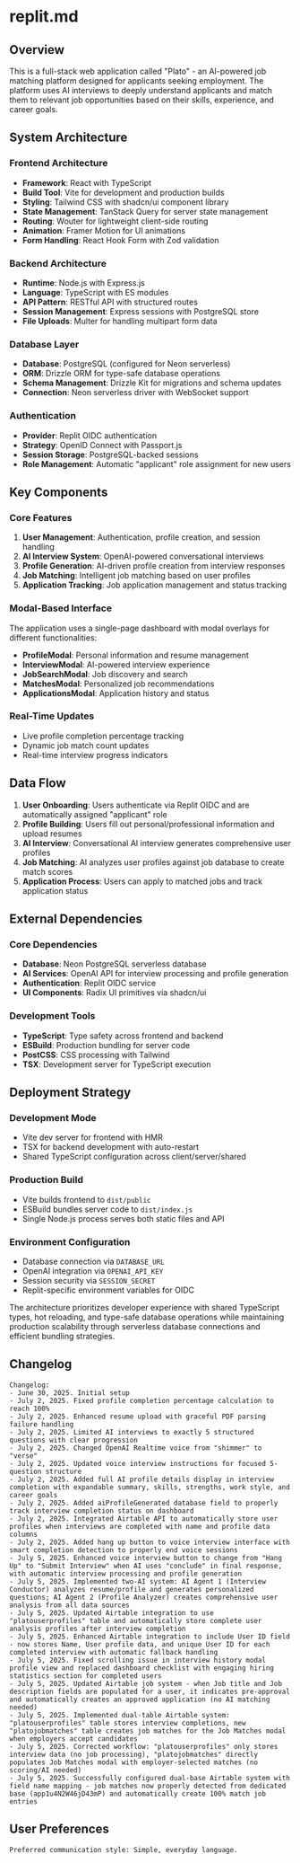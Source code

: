 # replit.md

## Overview

This is a full-stack web application called "Plato" - an AI-powered job matching platform designed for applicants seeking employment. The platform uses AI interviews to deeply understand applicants and match them to relevant job opportunities based on their skills, experience, and career goals.

## System Architecture

### Frontend Architecture
- **Framework**: React with TypeScript
- **Build Tool**: Vite for development and production builds
- **Styling**: Tailwind CSS with shadcn/ui component library
- **State Management**: TanStack Query for server state management
- **Routing**: Wouter for lightweight client-side routing
- **Animation**: Framer Motion for UI animations
- **Form Handling**: React Hook Form with Zod validation

### Backend Architecture
- **Runtime**: Node.js with Express.js
- **Language**: TypeScript with ES modules
- **API Pattern**: RESTful API with structured routes
- **Session Management**: Express sessions with PostgreSQL store
- **File Uploads**: Multer for handling multipart form data

### Database Layer
- **Database**: PostgreSQL (configured for Neon serverless)
- **ORM**: Drizzle ORM for type-safe database operations
- **Schema Management**: Drizzle Kit for migrations and schema updates
- **Connection**: Neon serverless driver with WebSocket support

### Authentication
- **Provider**: Replit OIDC authentication
- **Strategy**: OpenID Connect with Passport.js
- **Session Storage**: PostgreSQL-backed sessions
- **Role Management**: Automatic "applicant" role assignment for new users

## Key Components

### Core Features
1. **User Management**: Authentication, profile creation, and session handling
2. **AI Interview System**: OpenAI-powered conversational interviews
3. **Profile Generation**: AI-driven profile creation from interview responses
4. **Job Matching**: Intelligent job matching based on user profiles
5. **Application Tracking**: Job application management and status tracking

### Modal-Based Interface
The application uses a single-page dashboard with modal overlays for different functionalities:
- **ProfileModal**: Personal information and resume management
- **InterviewModal**: AI-powered interview experience
- **JobSearchModal**: Job discovery and search
- **MatchesModal**: Personalized job recommendations
- **ApplicationsModal**: Application history and status

### Real-Time Updates
- Live profile completion percentage tracking
- Dynamic job match count updates
- Real-time interview progress indicators

## Data Flow

1. **User Onboarding**: Users authenticate via Replit OIDC and are automatically assigned "applicant" role
2. **Profile Building**: Users fill out personal/professional information and upload resumes
3. **AI Interview**: Conversational AI interview generates comprehensive user profiles
4. **Job Matching**: AI analyzes user profiles against job database to create match scores
5. **Application Process**: Users can apply to matched jobs and track application status

## External Dependencies

### Core Dependencies
- **Database**: Neon PostgreSQL serverless database
- **AI Services**: OpenAI API for interview processing and profile generation
- **Authentication**: Replit OIDC service
- **UI Components**: Radix UI primitives via shadcn/ui

### Development Tools
- **TypeScript**: Type safety across frontend and backend
- **ESBuild**: Production bundling for server code
- **PostCSS**: CSS processing with Tailwind
- **TSX**: Development server for TypeScript execution

## Deployment Strategy

### Development Mode
- Vite dev server for frontend with HMR
- TSX for backend development with auto-restart
- Shared TypeScript configuration across client/server/shared

### Production Build
- Vite builds frontend to `dist/public`
- ESBuild bundles server code to `dist/index.js`
- Single Node.js process serves both static files and API

### Environment Configuration
- Database connection via `DATABASE_URL`
- OpenAI integration via `OPENAI_API_KEY`
- Session security via `SESSION_SECRET`
- Replit-specific environment variables for OIDC

The architecture prioritizes developer experience with shared TypeScript types, hot reloading, and type-safe database operations while maintaining production scalability through serverless database connections and efficient bundling strategies.

## Changelog

```
Changelog:
- June 30, 2025. Initial setup
- July 2, 2025. Fixed profile completion percentage calculation to reach 100%
- July 2, 2025. Enhanced resume upload with graceful PDF parsing failure handling
- July 2, 2025. Limited AI interviews to exactly 5 structured questions with clear progression
- July 2, 2025. Changed OpenAI Realtime voice from "shimmer" to "verse"
- July 2, 2025. Updated voice interview instructions for focused 5-question structure
- July 2, 2025. Added full AI profile details display in interview completion with expandable summary, skills, strengths, work style, and career goals
- July 2, 2025. Added aiProfileGenerated database field to properly track interview completion status on dashboard
- July 2, 2025. Integrated Airtable API to automatically store user profiles when interviews are completed with name and profile data columns
- July 2, 2025. Added hang up button to voice interview interface with smart completion detection to properly end voice sessions
- July 5, 2025. Enhanced voice interview button to change from "Hang Up" to "Submit Interview" when AI uses "conclude" in final response, with automatic interview processing and profile generation
- July 5, 2025. Implemented two-AI system: AI Agent 1 (Interview Conductor) analyzes resume/profile and generates personalized questions; AI Agent 2 (Profile Analyzer) creates comprehensive user analysis from all data sources
- July 5, 2025. Updated Airtable integration to use "platouserprofiles" table and automatically store complete user analysis profiles after interview completion
- July 5, 2025. Enhanced Airtable integration to include User ID field - now stores Name, User profile data, and unique User ID for each completed interview with automatic fallback handling
- July 5, 2025. Fixed scrolling issue in interview history modal profile view and replaced dashboard checklist with engaging hiring statistics section for completed users
- July 5, 2025. Updated Airtable job system - when Job title and Job description fields are populated for a user, it indicates pre-approval and automatically creates an approved application (no AI matching needed)
- July 5, 2025. Implemented dual-table Airtable system: "platouserprofiles" table stores interview completions, new "platojobmatches" table creates job matches for the Job Matches modal when employers accept candidates
- July 5, 2025. Corrected workflow: "platouserprofiles" only stores interview data (no job processing), "platojobmatches" directly populates Job Matches modal with employer-selected matches (no scoring/AI needed)
- July 5, 2025. Successfully configured dual-base Airtable system with field name mapping - job matches now properly detected from dedicated base (app1u4N2W46jD43mP) and automatically create 100% match job entries
```

## User Preferences

```
Preferred communication style: Simple, everyday language.
```